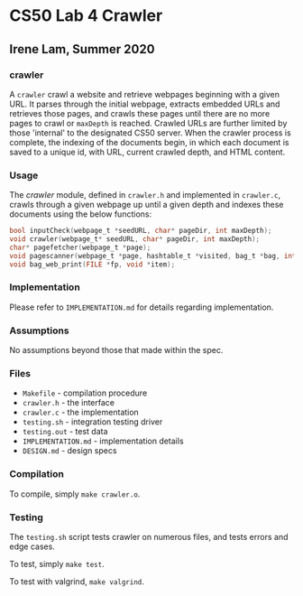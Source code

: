 # CS50 Lab 4 Crawler 
## Irene Lam, Summer 2020

### crawler

A `crawler` crawl a website and retrieve webpages beginning with a given URL. It parses through the initial webpage, extracts embedded URLs and retrieves those pages, and crawls these pages until there are no more pages to crawl or `maxDepth` is reached. Crawled URLs are further limited by those 'internal' to the designated CS50 server. When the crawler process is complete, the indexing of the documents begin, in which each document is saved to a unique id, with URL, current crawled depth, and HTML content.

### Usage

The *crawler* module, defined in `crawler.h` and implemented in `crawler.c`, crawls through a given webpage up until a given depth and indexes these documents using the below functions:

```c
bool inputCheck(webpage_t *seedURL, char* pageDir, int maxDepth);
void crawler(webpage_t* seedURL, char* pageDir, int maxDepth);
char* pagefetcher(webpage_t *page);
void pagescanner(webpage_t *page, hashtable_t *visited, bag_t *bag, int depth);
void bag_web_print(FILE *fp, void *item);
```

### Implementation

Please refer to `IMPLEMENTATION.md` for details regarding implementation.

### Assumptions

No assumptions beyond those that made within the spec.

### Files

* `Makefile` - compilation procedure
* `crawler.h` - the interface
* `crawler.c` - the implementation
* `testing.sh` - integration testing driver
* `testing.out` - test data
* `IMPLEMENTATION.md` - implementation details
* `DESIGN.md` - design specs 

### Compilation

To compile, simply `make crawler.o`.

### Testing

The `testing.sh` script tests crawler on numerous files, and tests errors and edge cases.

To test, simply `make test`.

To test with valgrind, `make valgrind`.

